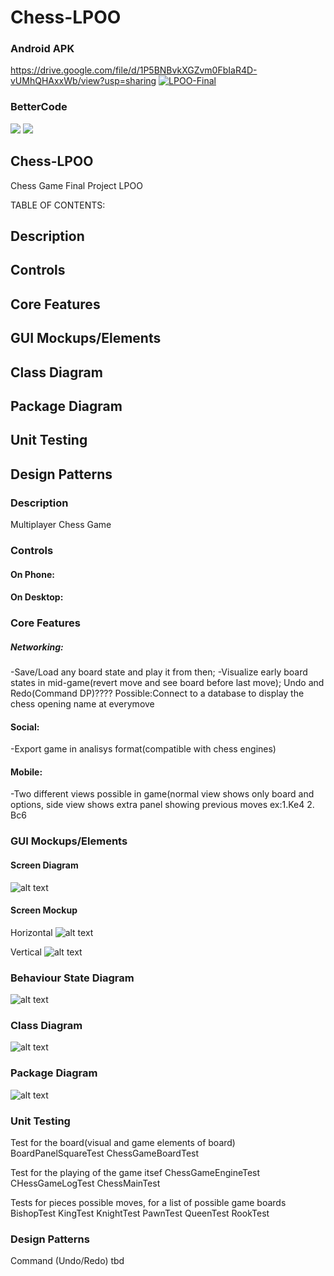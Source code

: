 # Chess-LPOO
### Android APK
https://drive.google.com/file/d/1P5BNBvkXGZvm0FbIaR4D-vUMhQHAxxWb/view?usp=sharing
<a href="https://ibb.co/YB5Spgj"><img src="https://i.ibb.co/k2LTQZc/LPOO-Final.png" alt="LPOO-Final" border="0"></a>
### BetterCode
<img src='https://bettercodehub.com/edge/badge/beerzyp/LPOO1617_T5G8?branch=finalRelease&token=8ad76b37169e018295809009e3d8776e1436005d'>
<img src='http://i.imgur.com/8sLznZp.png'>

## Chess-LPOO
Chess Game Final Project LPOO

TABLE OF CONTENTS:

## Description

## Controls

## Core Features

## GUI Mockups/Elements

## Class Diagram

## Package Diagram

## Unit Testing

## Design Patterns






### Description
Multiplayer Chess Game



### Controls
#### On Phone:

#### On Desktop:




### Core Features
##### Networking:
-Save/Load any board state and play it from then;
-Visualize early board states in mid-game(revert move and see board before last move); Undo and Redo(Command DP)????
Possible:Connect to a database to display the chess opening name at everymove

#### Social:
-Export game in analisys format(compatible with chess engines)

#### Mobile:
-Two different views possible in game(normal view shows only board and options, side view shows extra panel showing previous moves ex:1.Ke4 2. Bc6




### GUI Mockups/Elements
#### Screen Diagram
![alt text](http://imageshack.com/a/img924/3448/ilQZxr.png)


#### Screen Mockup
Horizontal
![alt text](http://imageshack.com/a/img923/3229/oCZRhA.jpg)

Vertical
![alt text](http://imageshack.com/a/img922/5282/QSnfHi.jpg)






### Behaviour State Diagram
![alt text](http://imageshack.com/a/img923/2043/Za8JVd.png)





### Class Diagram
![alt text](http://imageshack.com/a/img923/3119/hEBVlC.png)




### Package Diagram
![alt text](http://imageshack.com/a/img922/1767/2LGjGW.png)





### Unit Testing
Test for the board(visual and game elements of board)
BoardPanelSquareTest
ChessGameBoardTest

Test for the playing of the game itsef
ChessGameEngineTest
CHessGameLogTest
ChessMainTest

Tests for pieces possible moves, for a list of possible game boards
BishopTest
KingTest
KnightTest
PawnTest
QueenTest
RookTest




### Design Patterns
Command (Undo/Redo) tbd
